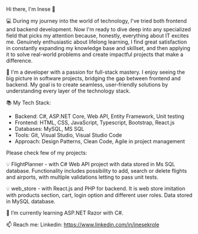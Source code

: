Hi there, I'm Inese 👋

💻 During my journey into the world of technology, I've tried both frontend and backend development. Now I'm ready to dive deep into any specialized field that picks my attention because, honestly, everything about IT excites me.
Genuinely enthusiastic about lifelong learning, I find great satisfaction in constantly expanding my knowledge base and skillset, and then applying it to solve real-world problems and create impactful projects that make a difference.

🌟 I'm a developer with a passion for full-stack mastery. I enjoy seeing the big picture in software projects, bridging the gap between frontend and backend. My goal is to create seamless, user-friendly solutions by understanding every layer of the technology stack.

📚 My Tech Stack:
- Backend: C#, ASP.NET Core, Web API, Entity Framework, Unit testing
- Frontend: HTML, CSS, JavaScript, Typescript, Bootstrap, React.js
- Databases: MySQL, MS SQL
- Tools: Git, Visual Studio, Visual Studio Code
- Approach: Design Patterns, Clean Code, Agile in project management

Please check few of my projects:

💡    FlightPlanner - with C# Web API project with data stored in Ms SQL database. Functionality includes possibility to 
add, search or delete flights and airports, with multiple validations letting to pass unit tests.

💡   web_store - with React.js and PHP for backend. It is web store imitation with products section, cart,
login option and different user roles. Data stored in MySQL database.

🌱 I’m currently learning ASP.NET Razor with C#.

📫 Reach me: 
Linkedin: https://www.linkedin.com/in/inesekrole



